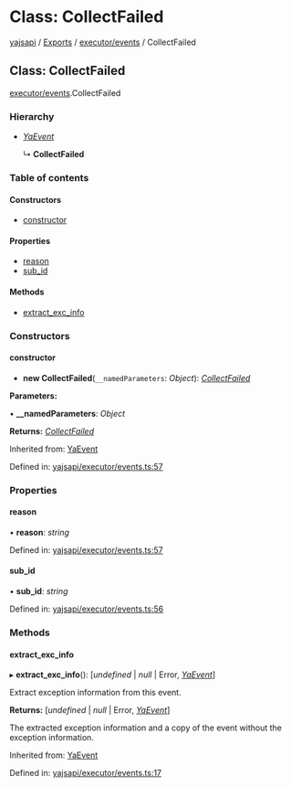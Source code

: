 # Class: CollectFailed

[yajsapi](../yajsapi.md) / [Exports](../modules/) / [executor/events](../modules/executor_events.md) / CollectFailed

## Class: CollectFailed

[executor/events](../modules/executor_events.md).CollectFailed

### Hierarchy

* [_YaEvent_](executor_events.yaevent.md)

  ↳ **CollectFailed**

### Table of contents

#### Constructors

* [constructor](executor_events.collectfailed.md#constructor)

#### Properties

* [reason](executor_events.collectfailed.md#reason)
* [sub\_id](executor_events.collectfailed.md#sub_id)

#### Methods

* [extract\_exc\_info](executor_events.collectfailed.md#extract_exc_info)

### Constructors

#### constructor

* **new CollectFailed**\(`__namedParameters`: _Object_\): [_CollectFailed_](executor_events.collectfailed.md)

**Parameters:**

• **\_\_namedParameters**: _Object_

**Returns:** [_CollectFailed_](executor_events.collectfailed.md)

Inherited from: [YaEvent](executor_events.yaevent.md)

Defined in: [yajsapi/executor/events.ts:57](https://github.com/golemfactory/yajsapi/blob/289a25a/yajsapi/executor/events.ts#L57)

### Properties

#### reason

• **reason**: _string_

Defined in: [yajsapi/executor/events.ts:57](https://github.com/golemfactory/yajsapi/blob/289a25a/yajsapi/executor/events.ts#L57)

#### sub\_id

• **sub\_id**: _string_

Defined in: [yajsapi/executor/events.ts:56](https://github.com/golemfactory/yajsapi/blob/289a25a/yajsapi/executor/events.ts#L56)

### Methods

#### extract\_exc\_info

▸ **extract\_exc\_info**\(\): \[_undefined_ \| _null_ \| Error, [_YaEvent_](executor_events.yaevent.md)\]

Extract exception information from this event.

**Returns:** \[_undefined_ \| _null_ \| Error, [_YaEvent_](executor_events.yaevent.md)\]

The extracted exception information and a copy of the event without the exception information.

Inherited from: [YaEvent](executor_events.yaevent.md)

Defined in: [yajsapi/executor/events.ts:17](https://github.com/golemfactory/yajsapi/blob/289a25a/yajsapi/executor/events.ts#L17)

